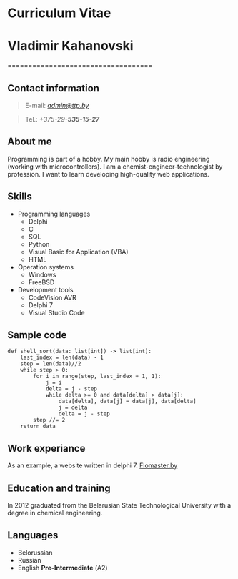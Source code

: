 # Curriculum Vitae
# Vladimir Kahanovski
===================================


## Contact information
>E-mail: *admin@ttp.by*

>Tel.: *+375-29-**535-15-27***


## About me
Programming is part of a hobby. 
My main hobby is radio engineering (working with microcontrollers). 
I am a chemist-engineer-technologist by profession.
I want to learn developing high-quality web applications.

## Skills
* Programming languages
    + Delphi
    + C
    + SQL
    + Python
    + Visual Basic for Application (VBA)
    + HTML
* Operation systems
    + Windows
    + FreeBSD
* Development tools
    + CodeVision AVR
    + Delphi 7
    + Visual Studio Code
    

## Sample code
```
def shell_sort(data: list[int]) -> list[int]:
    last_index = len(data) - 1
    step = len(data)//2
    while step > 0:
        for i in range(step, last_index + 1, 1):
            j = i
            delta = j - step
            while delta >= 0 and data[delta] > data[j]:
                data[delta], data[j] = data[j], data[delta]
                j = delta
                delta = j - step
        step //= 2
    return data
```


## Work experiance
As an example, a website written in delphi 7.
[Flomaster.by](http://flomaster.by "Simple site")


## Education and training
In 2012 graduated from the Belarusian State Technological University with a degree in chemical engineering.

## Languages
- Belorussian
- Russian
- English **Pre-Intermediate** (А2)